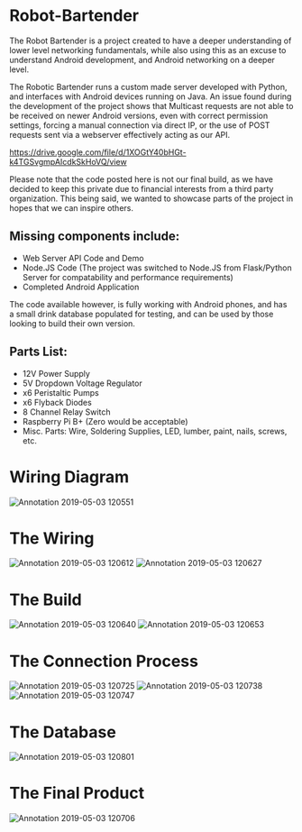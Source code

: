 # Robot-Bartender
The Robot Bartender is a project created to have a deeper understanding of lower level networking fundamentals, while also using this as an excuse to understand Android development, and Android networking on a deeper level. 

The Robotic Bartender runs a custom made server developed with Python, and interfaces with Android devices running on Java. An issue found during the development of the project shows that Multicast requests are not able to be received on newer Android versions, even with correct permission settings, forcing a manual connection via direct IP, or the use of POST requests sent via a webserver effectively acting as our API. 

https://drive.google.com/file/d/1XOGtY40bHGt-k4TGSvgmpAIcdkSkHoVQ/view

Please note that the code posted here is not our final build, as we have decided to keep this private due to financial interests from a third party organization. This being said, we wanted to showcase parts of the project in hopes that we can inspire others. 

## Missing components include:
 - Web Server API Code and Demo
 - Node.JS Code (The project was switched to Node.JS from Flask/Python Server for compatability and performance requirements)
 - Completed Android Application

The code available however, is fully working with Android phones, and has a small drink database populated for testing, and can be used by those looking to build their own version.

## Parts List:
- 12V Power Supply
- 5V Dropdown Voltage Regulator
- x6 Peristaltic Pumps
- x6 Flyback Diodes
- 8 Channel Relay Switch
- Raspberry Pi B+ (Zero would be acceptable)
- Misc. Parts: Wire, Soldering Supplies, LED, lumber, paint, nails, screws, etc.

# Wiring Diagram
![Annotation 2019-05-03 120551](https://user-images.githubusercontent.com/15949137/57159903-24215200-6d9c-11e9-9cbd-f0ea46b63e96.jpg)

# The Wiring
![Annotation 2019-05-03 120612](https://user-images.githubusercontent.com/15949137/57159904-24215200-6d9c-11e9-8c94-82550f6f7197.jpg)
![Annotation 2019-05-03 120627](https://user-images.githubusercontent.com/15949137/57159905-24215200-6d9c-11e9-80bc-1517c0f11f47.jpg)

# The Build
![Annotation 2019-05-03 120640](https://user-images.githubusercontent.com/15949137/57159907-24215200-6d9c-11e9-8d1c-6d12ca23b7fd.jpg)
![Annotation 2019-05-03 120653](https://user-images.githubusercontent.com/15949137/57159908-24215200-6d9c-11e9-8d36-d79f2c466fe2.jpg)

# The Connection Process
![Annotation 2019-05-03 120725](https://user-images.githubusercontent.com/15949137/57159915-271c4280-6d9c-11e9-8db0-34900b468c3f.jpg)
![Annotation 2019-05-03 120738](https://user-images.githubusercontent.com/15949137/57159916-271c4280-6d9c-11e9-9e53-21fdc5fb924a.jpg)
![Annotation 2019-05-03 120747](https://user-images.githubusercontent.com/15949137/57159917-271c4280-6d9c-11e9-9c9b-b304cc5987cb.jpg)

# The Database
![Annotation 2019-05-03 120801](https://user-images.githubusercontent.com/15949137/57159918-27b4d900-6d9c-11e9-86c0-ee5bab8449d0.jpg)

# The Final Product
![Annotation 2019-05-03 120706](https://user-images.githubusercontent.com/15949137/57159919-27b4d900-6d9c-11e9-8761-0e0aeabe88f4.jpg)
<source src="https://drive.google.com/file/d/1XOGtY40bHGt-k4TGSvgmpAIcdkSkHoVQ/preview" type='video/mp4'>

